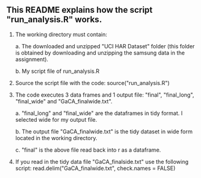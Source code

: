 ## This README explains how the script "run_analysis.R" works. 


1) The working directory must contain:
	
	a. The downloaded and unzipped "UCI HAR Dataset" folder (this folder is obtained by downloading and unzipping the samsung data in the assignment). 
	
	b. My script file of run_analysis.R
	

2) Source the script file with the code: source("run_analysis.R")


3) The code executes 3 data frames and 1 output file: "final", "final_long", "final_wide" and "GaCA_finalwide.txt".
	
	a. "final_long" and "final_wide" are the dataframes in tidy format. I selected wide for my output file.  
	
	b. The output file "GaCA_finalwide.txt" is the tidy dataset in wide form located in the working directory.   
	
	c. "final" is the above file read back into r as a dataframe. 


4) If you read in the tidy data file "GaCA_finalside.txt" use the following script: read.delim("GaCA_finalwide.txt", check.names = FALSE)
